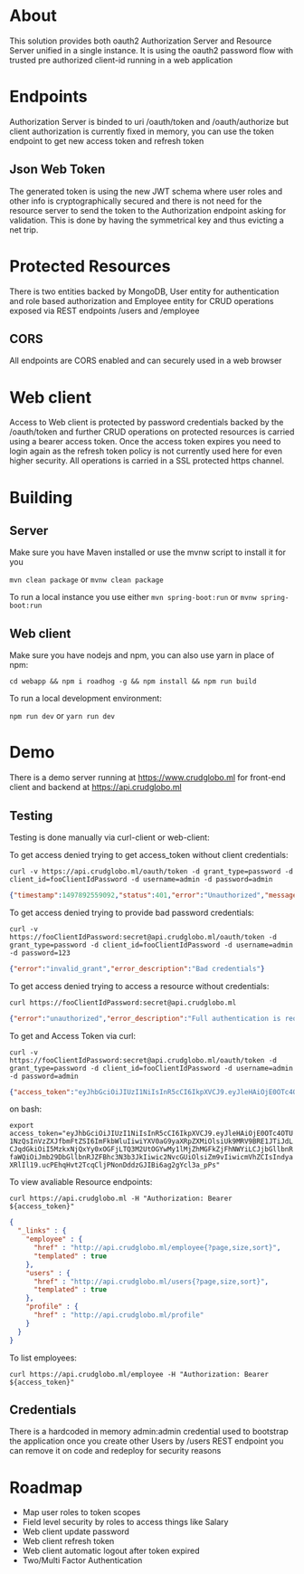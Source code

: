 # About 

This solution provides both oauth2 Authorization Server and Resource Server unified in a single instance. It is using the oauth2 password flow with trusted pre authorized client-id running in a web application

# Endpoints

Authorization Server is binded to uri /oauth/token and /oauth/authorize
but client authorization is currently fixed in memory, you can use the token endpoint to get new access token and refresh token

## Json Web Token

The generated token is using the new JWT schema where user roles and other info is cryptographically secured and there is not need for the resource server to send the token to the Authorization endpoint asking for validation. This is done by having the symmetrical key and thus evicting a net trip. 

# Protected Resources

There is two entities backed by MongoDB, User entity for authentication and role based authorization and Employee entity for CRUD operations exposed via REST endpoints /users and /employee 

## CORS

All endpoints are CORS enabled and can securely used in a web browser

# Web client

Access to Web client is protected by password credentials backed by the /oauth/token and further CRUD operations on protected resources is carried using a bearer access token. Once the access token expires you need to login again as the refresh token policy is not currently used here for even higher security. All operations is carried in a SSL protected https channel.

# Building

## Server

Make sure you have Maven installed or use the mvnw script to install it for you

`mvn clean package` or `mvnw clean package`

To run a local instance you use either `mvn spring-boot:run` or `mvnw spring-boot:run`

## Web client

Make sure you have nodejs and npm, you can also use yarn in place of npm:

`cd webapp && npm i roadhog -g && npm install && npm run build`

To run a local development environment:

`npm run dev` or `yarn run dev`

# Demo

There is a demo server running at https://www.crudglobo.ml for front-end client and backend at https://api.crudglobo.ml

## Testing

Testing is done manually via curl-client or web-client:

To get access denied trying to get access_token without client credentials:

`curl -v https://api.crudglobo.ml/oauth/token -d grant_type=password -d client_id=fooClientIdPassword -d username=admin -d password=admin`

```json
{"timestamp":1497892559092,"status":401,"error":"Unauthorized","message":"Full authentication is required to access this resource","path":"/oauth/token"}
```

To get access denied trying to provide bad password credentials:

`curl -v https://fooClientIdPassword:secret@api.crudglobo.ml/oauth/token -d grant_type=password -d client_id=fooClientIdPassword -d username=admin -d password=123`

```json
{"error":"invalid_grant","error_description":"Bad credentials"}
```

To get access denied trying to access a resource without credentials:

`curl https://fooClientIdPassword:secret@api.crudglobo.ml`

```json
{"error":"unauthorized","error_description":"Full authentication is required to access this resource"}
```

To get and Access Token via curl:

`curl -v https://fooClientIdPassword:secret@api.crudglobo.ml/oauth/token -d grant_type=password -d client_id=fooClientIdPassword -d username=admin -d password=admin`

```json
{"access_token":"eyJhbGciOiJIUzI1NiIsInR5cCI6IkpXVCJ9.eyJleHAiOjE0OTc4OTU1NzQsInVzZXJfbmFtZSI6ImFkbWluIiwiYXV0aG9yaXRpZXMiOlsiUk9MRV9BRE1JTiJdLCJqdGkiOiI5MzkxNjQxYy0xOGFjLTQ3M2UtOGYwMy1lMjZhMGFkZjFhNWYiLCJjbGllbnRfaWQiOiJmb29DbGllbnRJZFBhc3N3b3JkIiwic2NvcGUiOlsiZm9vIiwicmVhZCIsIndyaXRlIl19.ucPEhqHvt2TcqCljPNonDddzGJIBi6ag2gYcl3a_pPs","token_type":"bearer","refresh_token":"eyJhbGciOiJIUzI1NiIsInR5cCI6IkpXVCJ9.eyJ1c2VyX25hbWUiOiJhZG1pbiIsInNjb3BlIjpbImZvbyIsInJlYWQiLCJ3cml0ZSJdLCJhdGkiOiI5MzkxNjQxYy0xOGFjLTQ3M2UtOGYwMy1lMjZhMGFkZjFhNWYiLCJleHAiOjE1MDA0ODM5NzQsImF1dGhvcml0aWVzIjpbIlJPTEVfQURNSU4iXSwianRpIjoiYmEyNWVkZDMtNzI5NS00Nzk4LTkwYjUtNmI0MTgxMDZjMTkzIiwiY2xpZW50X2lkIjoiZm9vQ2xpZW50SWRQYXNzd29yZCJ9.NPWfBVaDII8oV0xyyCY0TRlXfUGBzy_rNPwhlaIPqxs","expires_in":3599,"scope":"foo read write","jti":"9391641c-18ac-473e-8f03-e26a0adf1a5f"}
```

on bash:

`export access_token="eyJhbGciOiJIUzI1NiIsInR5cCI6IkpXVCJ9.eyJleHAiOjE0OTc4OTU1NzQsInVzZXJfbmFtZSI6ImFkbWluIiwiYXV0aG9yaXRpZXMiOlsiUk9MRV9BRE1JTiJdLCJqdGkiOiI5MzkxNjQxYy0xOGFjLTQ3M2UtOGYwMy1lMjZhMGFkZjFhNWYiLCJjbGllbnRfaWQiOiJmb29DbGllbnRJZFBhc3N3b3JkIiwic2NvcGUiOlsiZm9vIiwicmVhZCIsIndyaXRlIl19.ucPEhqHvt2TcqCljPNonDddzGJIBi6ag2gYcl3a_pPs"`

To view avaliable Resource endpoints:

`curl https://api.crudglobo.ml -H "Authorization: Bearer ${access_token}"`

```json
{
  "_links" : {
    "employee" : {
      "href" : "http://api.crudglobo.ml/employee{?page,size,sort}",
      "templated" : true
    },
    "users" : {
      "href" : "http://api.crudglobo.ml/users{?page,size,sort}",
      "templated" : true
    },
    "profile" : {
      "href" : "http://api.crudglobo.ml/profile"
    }
  }
}
```

To list employees: 

`curl https://api.crudglobo.ml/employee -H "Authorization: Bearer ${access_token}"`



## Credentials

There is a hardcoded in memory admin:admin credential used to bootstrap the application once you create other Users by /users REST endpoint you can remove it on code and redeploy for security reasons

# Roadmap

*  Map user roles to token scopes
*  Field level security by roles to access things like Salary
*  Web client update password
*  Web client refresh token
*  Web client automatic logout after token expired
*  Two/Multi Factor Authentication